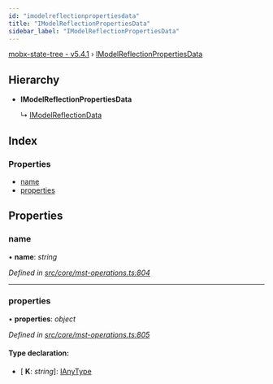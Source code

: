 ```yaml
---
id: "imodelreflectionpropertiesdata"
title: "IModelReflectionPropertiesData"
sidebar_label: "IModelReflectionPropertiesData"
---
```


[mobx-state-tree - v5.4.1](../index.md) › [IModelReflectionPropertiesData](imodelreflectionpropertiesdata.md)

## Hierarchy

* **IModelReflectionPropertiesData**

  ↳ [IModelReflectionData](imodelreflectiondata.md)

## Index

### Properties

* [name](imodelreflectionpropertiesdata.md#name)
* [properties](imodelreflectionpropertiesdata.md#properties)

## Properties

###  name

• **name**: *string*

*Defined in [src/core/mst-operations.ts:804](https://github.com/mobxjs/mobx-state-tree/blob/66de1404/src/core/mst-operations.ts#L804)*

___

###  properties

• **properties**: *object*

*Defined in [src/core/mst-operations.ts:805](https://github.com/mobxjs/mobx-state-tree/blob/66de1404/src/core/mst-operations.ts#L805)*

#### Type declaration:

* \[ **K**: *string*\]: [IAnyType](ianytype.md)
